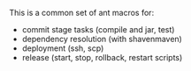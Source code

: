 This is a common set of ant macros for:
* commit stage tasks (compile and jar, test)
* dependency resolution (with shavenmaven)
* deployment (ssh, scp)
* release (start, stop, rollback, restart scripts)
